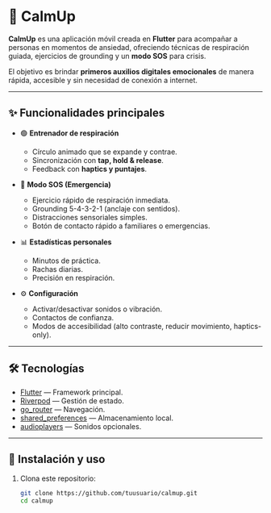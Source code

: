 # 🌿 CalmUp

**CalmUp** es una aplicación móvil creada en **Flutter** para acompañar a personas en momentos de ansiedad, ofreciendo técnicas de respiración guiada, ejercicios de grounding y un **modo SOS** para crisis.

El objetivo es brindar **primeros auxilios digitales emocionales** de manera rápida, accesible y sin necesidad de conexión a internet.

---

## ✨ Funcionalidades principales

- 🟢 **Entrenador de respiración**

  - Círculo animado que se expande y contrae.
  - Sincronización con **tap, hold & release**.
  - Feedback con **haptics y puntajes**.

- 🔴 **Modo SOS (Emergencia)**

  - Ejercicio rápido de respiración inmediata.
  - Grounding 5-4-3-2-1 (anclaje con sentidos).
  - Distracciones sensoriales simples.
  - Botón de contacto rápido a familiares o emergencias.

- 📊 **Estadísticas personales**

  - Minutos de práctica.
  - Rachas diarias.
  - Precisión en respiración.

- ⚙️ **Configuración**

  - Activar/desactivar sonidos o vibración.
  - Contactos de confianza.
  - Modos de accesibilidad (alto contraste, reducir movimiento, haptics-only).

---

## 🛠️ Tecnologías

- [Flutter](https://flutter.dev/) — Framework principal.
- [Riverpod](https://riverpod.dev/) — Gestión de estado.
- [go_router](https://pub.dev/packages/go_router) — Navegación.
- [shared_preferences](https://pub.dev/packages/shared_preferences) — Almacenamiento local.
- [audioplayers](https://pub.dev/packages/audioplayers) — Sonidos opcionales.

---

## 🚀 Instalación y uso

1. Clona este repositorio:
   ```bash
   git clone https://github.com/tuusuario/calmup.git
   cd calmup
   ```
